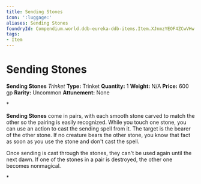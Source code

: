 ```yaml
---
title: Sending Stones
icon: ':luggage:'
aliases: Sending Stones
foundryId: Compendium.world.ddb-eureka-ddb-items.Item.XJnmzYEOF4ZCwVHw
tags:
- Item
---
```


# Sending Stones

**Sending Stones**
_Trinket_
**Type:** Trinket
**Quantity:** 1
**Weight:** N/A
**Price:** 600 gp
**Rarity:** Uncommon
**Attunement:** None

*<p>**Sending Stones** come in pairs, with each smooth stone carved to match the other so the pairing is easily recognized. While you touch one stone, you can use an action to cast the sending spell from it. The target is the bearer of the other stone. If no creature bears the other stone, you know that fact as soon as you use the stone and don't cast the spell.

Once sending is cast through the stones, they can't be used again until the next dawn. If one of the stones in a pair is destroyed, the other one becomes nonmagical.</p>*